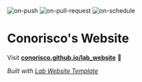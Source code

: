 
  ![on-push](../../actions/workflows/on-push.yaml/badge.svg)
  ![on-pull-request](../../actions/workflows/on-pull-request.yaml/badge.svg)
  ![on-schedule](../../actions/workflows/on-schedule.yaml/badge.svg)

  # Conorisco's Website

  Visit **[conorisco.github.io/lab_website](https://conorisco.github.io/lab_website)** 🚀

  _Built with [Lab Website Template](https://greene-lab.gitbook.io/lab-website-template-docs)_
